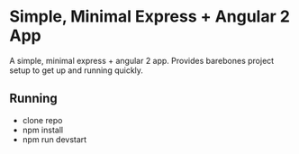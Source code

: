 Simple, Minimal Express + Angular 2 App
=======================================

A simple, minimal express + angular 2 app. Provides barebones project setup
to get up and running quickly.

Running
-------
- clone repo
- npm install
- npm run devstart
